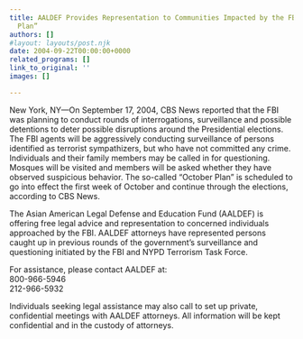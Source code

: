 ```yaml
---
title: AALDEF Provides Representation to Communities Impacted by the FBI’s “October
  Plan”
authors: []
#layout: layouts/post.njk
date: 2004-09-22T00:00:00+0000
related_programs: []
link_to_original: ''
images: []

---
```

New York, NY—On September 17, 2004, CBS News reported that the FBI was planning to conduct rounds of interrogations, surveillance and possible detentions to deter possible disruptions around the Presidential elections. The FBI agents will be aggressively conducting surveillance of persons identified as terrorist sympathizers, but who have not committed any crime. Individuals and their family members may be called in for questioning. Mosques will be visited and members will be asked whether they have observed suspicious behavior. The so-called “October Plan” is scheduled to go into effect the first week of October and continue through the elections, according to CBS News.

The Asian American Legal Defense and Education Fund (AALDEF) is offering free legal advice and representation to concerned individuals approached by the FBI. AALDEF attorneys have represented persons caught up in previous rounds of the government’s surveillance and questioning initiated by the FBI and NYPD Terrorism Task Force.

For assistance, please contact AALDEF at:  
800-966-5946  
212-966-5932

Individuals seeking legal assistance may also call to set up private, confidential meetings with AALDEF attorneys. All information will be kept confidential and in the custody of attorneys.